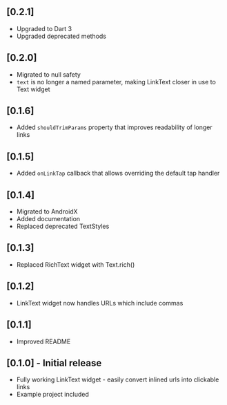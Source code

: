 ## [0.2.1]

* Upgraded to Dart 3
* Upgraded deprecated methods

## [0.2.0]

* Migrated to null safety
* `text` is no longer a named parameter, making LinkText closer in use to Text widget

## [0.1.6]

* Added `shouldTrimParams` property that improves readability of longer links

## [0.1.5]

* Added `onLinkTap` callback that allows overriding the default tap handler

## [0.1.4]

* Migrated to AndroidX
* Added documentation
* Replaced deprecated TextStyles

## [0.1.3]

* Replaced RichText widget with Text.rich()

## [0.1.2]

* LinkText widget now handles URLs which include commas

## [0.1.1]

* Improved README

## [0.1.0] - Initial release

* Fully working LinkText widget - easily convert inlined urls into clickable links
* Example project included
